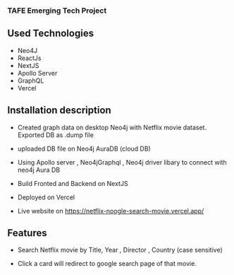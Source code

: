### TAFE Emerging Tech Project

## Used Technologies

- Neo4J
- ReactJs
- NextJS
- Apollo Server
- GraphQL
- Vercel

## Installation description

- Created graph data on desktop Neo4j with Netflix movie dataset. Exported DB as .dump file

- uploaded DB file on Neo4j AuraDB (cloud DB)

- Using Apollo server , Neo4jGraphql , Neo4j driver libary to connect with neo4j Aura DB

- Build Fronted and Backend on NextJS

- Deployed on Vercel

- Live website on https://netflix-noogle-search-movie.vercel.app/

## Features

- Search Netflix movie by Title, Year , Director , Country (case sensitive)

- Click a card will redirect to google search page of that movie.
